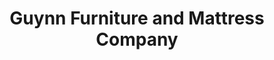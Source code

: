 ---
title: "Guynn Furniture and Mattress Company"
url: /independence/guynn-furniture-and-mattress-company/
shop: furniture
---